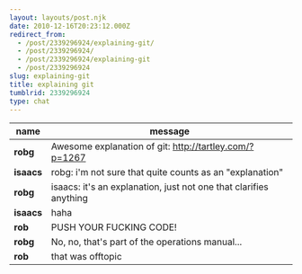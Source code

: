 ```yaml
---
layout: layouts/post.njk
date: 2010-12-16T20:23:12.000Z
redirect_from:
  - /post/2339296924/explaining-git/
  - /post/2339296924/
  - /post/2339296924/explaining-git
  - /post/2339296924
slug: explaining-git
title: explaining git
tumblrid: 2339296924
type: chat
---
```

|name|message|
|-----|-----|
| **robg** | Awesome explanation of git: http://tartley.com/?p=1267 |
| **isaacs** | robg: i'm not sure that quite counts as an "explanation" |
| **robg** | isaacs: it's an explanation, just not one that clarifies anything |
| **isaacs** | haha |
| **rob** | PUSH YOUR FUCKING CODE! |
| **robg** | No, no, that's part of the operations manual... |
| **rob** | that was offtopic |
